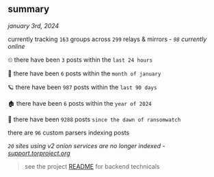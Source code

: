 
## summary
_january 3rd, 2024_

currently tracking `163` groups across `299` relays & mirrors - _`98` currently online_

⏲ there have been `3` posts within the `last 24 hours`

🦈 there have been `6` posts within the `month of january`

🪐 there have been `987` posts within the `last 90 days`

🏚 there have been `6` posts within the `year of 2024`

🦕 there have been `9288` posts `since the dawn of ransomwatch`

there are `96` custom parsers indexing posts

_`20` sites using v2 onion services are no longer indexed - [support.torproject.org](https://support.torproject.org/onionservices/v2-deprecation/)_

> see the project [README](https://github.com/joshhighet/ransomwatch#ransomwatch--) for backend technicals
